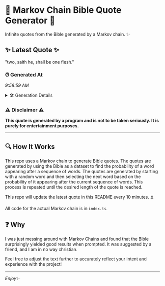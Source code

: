 # 📖 Markov Chain Bible Quote Generator 📖

Infinite quotes from the Bible generated by a Markov chain. ✨

## ✨ Latest Quote ✨
"two, saith he, shall be one flesh."

### ⏰ Generated At
*9:58:59 AM*

<details>
    <summary>🛠️ Generation Details</summary>
    <p>
        <strong>🌱 Seed:</strong> two,<br>
        <strong>🔄 Iterations:</strong> 6<br>
        <strong>📜 Context History:</strong><br>[ two, ]: saith<br>[ two,, saith ]: he,<br>[ two,, saith, he, ]: shall<br>[ two,, saith, he,, shall ]: be<br>[ two,, saith, he,, shall, be ]: one<br>[ two,, saith, he,, shall, be, one ]: flesh.<br>
    </p>
</details>

### ⚠️ Disclaimer ⚠️
**This quote is generated by a program and is not to be taken seriously. It is purely for entertainment purposes.**

---

## 🔍 How It Works

This repo uses a Markov chain to generate Bible quotes. The quotes are generated by using the Bible as a dataset to find the probability of a word appearing after a sequence of words. The quotes are generated by starting with a random word and then selecting the next word based on the probability of it appearing after the current sequence of words. This process is repeated until the desired length of the quote is reached.

This repo will update the latest quote in this README every 10 minutes. ⏳

All code for the actual Markov chain is in `index.ts`.

## ❓ Why

I was just messing around with Markov Chains and found that the Bible surprisingly yielded good results when prompted. 
It was suggested by a friend, and I am in no way christian.

Feel free to adjust the text further to accurately reflect your intent and experience with the project!

---

*Enjoy*✨
